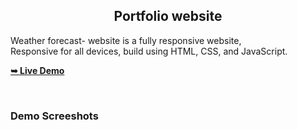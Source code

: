 <h2 align="center">Portfolio website</h2>

  Weather forecast- website is a fully responsive website, <br />Responsive for all devices, build using HTML, CSS, and JavaScript.

  <a href="https://mehakgaddi.github.io/Protfolio-Website/"><strong>➥ Live Demo</strong></a>

</div>

<br />

### Demo Screeshots

